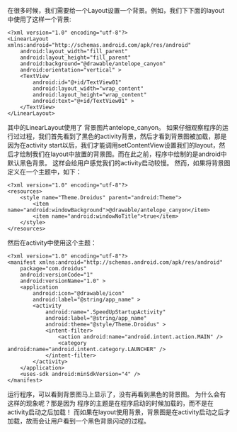 在很多时候，我们需要给一个Layout设置一个背景。例如，我们下下面的layout中使用了这样一个背景:
```  
<?xml version="1.0" encoding="utf-8"?>
<LinearLayout xmlns:android="http://schemas.android.com/apk/res/android"
    android:layout_width="fill_parent"
    android:layout_height="fill_parent"
    android:background="@drawable/antelope_canyon"
    android:orientation="vertical" >
    <TextView
        android:id="@+id/TextView01"
        android:layout_width="wrap_content"
        android:layout_height="wrap_content"
        android:text="@+id/TextView01" >
    </TextView>
</LinearLayout>
```
其中的LinearLayout使用了 背景图片antelope_canyon。
如果仔细观察程序的运行过过程，我们首先看到了黑色的activity背景，然后才看到背景图被加载，那是因为在activity start以后，我们才能调用setContentView设置我们的layout，然后才绘制我们在layout中放置的背景图。而在此之前，程序中绘制的是android中默认黑色背景。 这样会给用户感觉我们的activity启动较慢。
然而，如果将背景图定义在一个主题中，如下：
```  
<?xml version="1.0" encoding="utf-8"?>
<resources>
	<style name="Theme.Droidus" parent="android:Theme">
		<item name="android:windowBackground">@drawable/antelope_canyon</item>
		<item name="android:windowNoTitle">true</item>
	</style>
</resources>
```
然后在activity中使用这个主题：
```  
<?xml version="1.0" encoding="utf-8"?>
<manifest xmlns:android="http://schemas.android.com/apk/res/android"
    package="com.droidus"
    android:versionCode="1"
    android:versionName="1.0" >
    <application
        android:icon="@drawable/icon"
        android:label="@string/app_name" >
        <activity
            android:name=".SpeedUpStartupActivity"
            android:label="@string/app_name"
            android:theme="@style/Theme.Droidus" >
            <intent-filter>
                <action android:name="android.intent.action.MAIN" />
                <category android:name="android.intent.category.LAUNCHER" />
            </intent-filter>
        </activity>
    </application>
    <uses-sdk android:minSdkVersion="4" />
</manifest>
```
运行程序，可以看到背景图马上显示了，没有再看到黑色的背景图。
为什么会有这样的现象呢？那是因为 程序的主题是在程序启动的时候加载的，而不是在activity启动之后加载！
而如果在layout使用背景，背景图是在activity启动之后才加载，故而会让用户看到一个黑色背景闪动的过程。